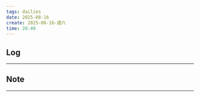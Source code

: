 ```yaml
---
tags: dailies  
date: 2025-08-16
create: 2025-08-16-週六
time: 20:49
---
```

## Log
---


## Note
---

